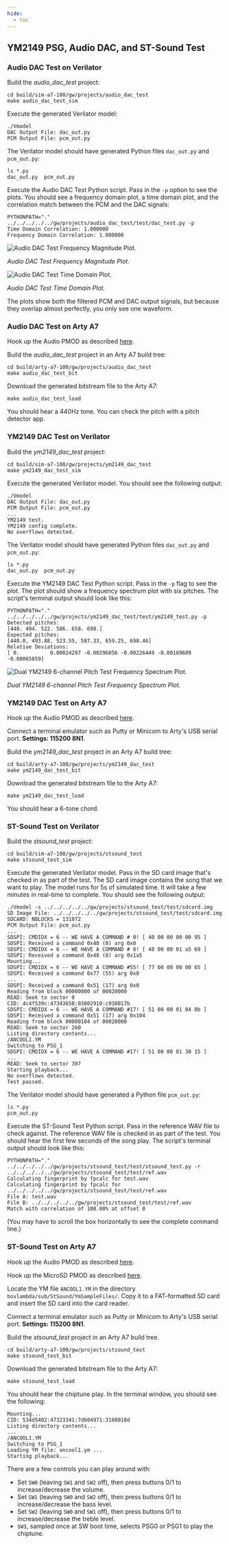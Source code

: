 ```yaml
---
hide:
  - toc
---
```


## YM2149 PSG, Audio DAC, and ST-Sound Test

### Audio DAC Test on Verilator

Build the *audio_dac_test* project:
```
cd build/sim-a7-100/gw/projects/audio_dac_test
make audio_dac_test_sim
```
Execute the generated Verilator model:
```
./Vmodel
DAC Output File: dac_out.py
PCM Output File: pcm_out.py
```
The Verilator model should have generated Python files `dac_out.py` and `pcm_out.py`:
```
ls *.py
dac_out.py  pcm_out.py
```
Execute the Audio DAC Test Python script. Pass in the `-p` option to see the plots. You should see a frequency domain plot, a time domain plot, and the correlation match between the PCM and the DAC signals:
```
PYTHONPATH="." ../../../../../gw/projects/audio_dac_test/test/dac_test.py -p
Time Domain Correlation: 1.000000
Frequency Domain Correlation: 1.000000
```
![Audio DAC Test Frequency Magnitude Plot.](assets/audio_dac_test_freq_mag_plot.jpg)

*Audio DAC Test Frequency Magnitude Plot.*

![Audio DAC Test Time Domain Plot.](assets/audio_dac_test_time_domain_plot.jpg)

*Audio DAC Test Time Domain Plot.*

The plots show both the filtered PCM and DAC output signals, but because they overlap almost perfectly, you only see one waveform.

### Audio DAC Test on Arty A7

Hook up the Audio PMOD as described [here](pmods.md#audio-pmod).

Build the *audio_dac_test* project in an Arty A7 build tree:
```
cd build/arty-a7-100/gw/projects/audio_dac_test
make audio_dac_test_bit
```
Download the generated bitstream file to the Arty A7:
```
make audio_dac_test_load
```
You should hear a 440Hz tone. You can check the pitch with a pitch detector app.

### YM2149 DAC Test on Verilator

Build the *ym2149_dac_test* project:
```
cd build/sim-a7-100/gw/projects/ym2149_dac_test
make ym2149_dac_test_sim
```
Execute the generated Verilator model. You should see the following output:
```
./Vmodel
DAC Output File: dac_out.py
PCM Output File: pcm_out.py
...
YM2149 test.
YM2149 config complete.
No overflows detected.
```
The Verilator model should have generated Python files `dac_out.py` and `pcm_out.py`:
```
ls *.py
dac_out.py  pcm_out.py
```
Execute the YM2149 DAC Test Python script. Pass in the `-p` flag to see the plot. The plot should show a frequency spectrum plot with six pitches. The script's terminal output should look like this:
```
PYTHONPATH="." ../../../../../gw/projects/ym2149_dac_test/test/ym2149_test.py -p
Detected pitches:
[440. 494. 522. 586. 658. 698.]
Expected pitches:
[440.0, 493.88, 523.55, 587.33, 659.25, 698.46]
Relative Deviations:
[ 0.          0.00024297 -0.00296056 -0.00226449 -0.00189609 -0.00065859]
```

![Dual YM2149 6-channel Pitch Test Frequency Spectrum Plot.](assets/ym2149_6ch_pitch_test.jpg)

*Dual YM2149 6-channel Pitch Test Frequency Spectrum Plot.*

### YM2149 DAC Test on Arty A7

Hook up the Audio PMOD as described [here](pmods.md#audio-pmod).

Connect a terminal emulator such as Putty or Minicom to Arty's USB serial port. **Settings: 115200 8N1**.

Build the *ym2149_dac_test* project in an Arty A7 build tree:
```
cd build/arty-a7-100/gw/projects/ym2149_dac_test
make ym2149_dac_test_bit
```
Download the generated bitstream file to the Arty A7:
```
make ym2149_dac_test_load
```
You should hear a 6-tone chord.

### ST-Sound Test on Verilator

Build the *stsound_test* project:
```
cd build/sim-a7-100/gw/projects/stsound_test
make stsound_test_sim
```
Execute the generated Verilator model. Pass in the SD card image that's checked in as part of the test. The SD card image contains the song that we want to play. The model runs for 5s of simulated time. It will take a few minutes in real-time to complete. You should see the following output:
```
./Vmodel -s ../../../../../gw/projects/stsound_test/test/sdcard.img
SD Image File: ../../../../../gw/projects/stsound_test/test/sdcard.img
SDCARD: NBLOCKS = 131072
PCM Output File: pcm_out.py
...
SDSPI: CMDIDX = 6 -- WE HAVE A COMMAND # 0! [ 40 00 00 00 00 95 ]
SDSPI: Received a command 0x40 (0) arg 0x0
SDSPI: CMDIDX = 6 -- WE HAVE A COMMAND # 8! [ 48 00 00 01 a5 69 ]
SDSPI: Received a command 0x48 (8) arg 0x1a5
Mounting...
SDSPI: CMDIDX = 6 -- WE HAVE A COMMAND #55! [ 77 00 00 00 00 65 ]
SDSPI: Received a command 0x77 (55) arg 0x0
...
SDSPI: Received a command 0x51 (17) arg 0x0
Reading from block 00000000 of 00020000
READ: Seek to sector 0
CID: 4c4f539c:47343658:03802910:c938017b
SDSPI: CMDIDX = 6 -- WE HAVE A COMMAND #17! [ 51 00 00 01 04 0b ]
SDSPI: Received a command 0x51 (17) arg 0x104
Reading from block 00000104 of 00020000
READ: Seek to sector 260
Listing directory contents...
/ANCOOL1.YM
Switching to PSG_1
SDSPI: CMDIDX = 6 -- WE HAVE A COMMAND #17! [ 51 00 00 01 30 15 ]
...
READ: Seek to sector 307
Starting playback...
No overflows detected.
Test passed.
```
The Verilator model should have generated a Python file `pcm_out.py`:
```
ls *.py
pcm_out.py
```
Execute the ST-Sound Test Python script. Pass in the reference WAV file to check against. The reference WAV file is checked in as part of the test. You should hear the first few seconds of the song play. The script's terminal output should look like this:
```
PYTHONPATH="." ../../../../../gw/projects/stsound_test/test/stsound_test.py -r ../../../../../gw/projects/stsound_test/test/ref.wav
Calculating fingerprint by fpcalc for test.wav
Calculating fingerprint by fpcalc for ../../../../../gw/projects/stsound_test/test/ref.wav
File A: test.wav
File B: ../../../../../gw/projects/stsound_test/test/ref.wav
Match with correlation of 100.00% at offset 0
```
(You may have to scroll the box horizontally to see the complete command line.)

### ST-Sound Test on Arty A7

Hook up the Audio PMOD as described [here](pmods.md#audio-pmod).

Hook up the MicroSD PMOD as described [here](pmods.md#microsd-pmod).

Locate the YM file `ANCOOL1.YM` in the directory `boxlambda/sub/StSound/YmSampleFiles/`. Copy it to a FAT-formatted SD card and insert the SD card into the card reader.

Connect a terminal emulator such as Putty or Minicom to Arty's USB serial port. **Settings: 115200 8N1**.

Build the *stsound_test* project in an Arty A7 build tree.
```
cd build/arty-a7-100/gw/projects/stsound_test
make stsound_test_bit
```
Download the generated bitstream file to the Arty A7:
```
make stsound_test_load
```
You should hear the chiptune play. In the terminal window, you should see the following:
```
Mounting...
CID: 534d5402:47323341:7d604971:3168018d
Listing directory contents...
...
/ANCOOL1.YM
Switching to PSG_1
Loading YM file: ancool1.ym ...
Starting playback...
```
There are a few controls you can play around with:

- Set `SW0` (leaving `SW1` and `SW2` off), then press buttons 0/1 to increase/decrease the volume.
- Set `SW1` (leaving `SW0` and `SW2` off), then press buttons 0/1 to increase/decrease the bass level.
- Set `SW2` (leaving `SW0` and `SW1` off), then press buttons 0/1 to increase/decrease the treble level.
- `SW3`, sampled once at SW boot time, selects PSG0 or PSG1 to play the chiptune.

